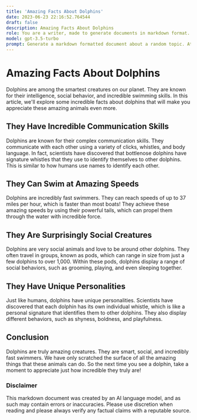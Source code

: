 ```yaml
---
title: 'Amazing Facts About Dolphins'
date: 2023-06-23 22:16:52.764544
draft: false
description: Amazing Facts About Dolphins
role: You are a writer, made to generate documents in markdown format. It is very important that all of the documents you generate are in valid markdown format.
model: gpt-3.5-turbo
prompt: Generate a markdown formatted document about a random topic. At the bottom, include a disclaimer explaining that the document was generated by you. The first line of the document should be the title. Make sure that the entire document is in proper markdown format, using a mix of various tags to make the document visually appealing.
---
```


# Amazing Facts About Dolphins

Dolphins are among the smartest creatures on our planet. They are known for their intelligence, social behavior, and incredible swimming skills. In this article, we'll explore some incredible facts about dolphins that will make you appreciate these amazing animals even more.

## They Have Incredible Communication Skills

Dolphins are known for their complex communication skills. They communicate with each other using a variety of clicks, whistles, and body language. In fact, scientists have discovered that bottlenose dolphins have signature whistles that they use to identify themselves to other dolphins. This is similar to how humans use names to identify each other.

## They Can Swim at Amazing Speeds

Dolphins are incredibly fast swimmers. They can reach speeds of up to 37 miles per hour, which is faster than most boats! They achieve these amazing speeds by using their powerful tails, which can propel them through the water with incredible force.

## They Are Surprisingly Social Creatures

Dolphins are very social animals and love to be around other dolphins. They often travel in groups, known as pods, which can range in size from just a few dolphins to over 1,000. Within these pods, dolphins display a range of social behaviors, such as grooming, playing, and even sleeping together.

## They Have Unique Personalities

Just like humans, dolphins have unique personalities. Scientists have discovered that each dolphin has its own individual whistle, which is like a personal signature that identifies them to other dolphins. They also display different behaviors, such as shyness, boldness, and playfulness.

## Conclusion

Dolphins are truly amazing creatures. They are smart, social, and incredibly fast swimmers. We have only scratched the surface of all the amazing things that these animals can do. So the next time you see a dolphin, take a moment to appreciate just how incredible they truly are!

### Disclaimer

This markdown document was created by an AI language model, and as such may contain errors or inaccuracies. Please use discretion when reading and please always verify any factual claims with a reputable source.